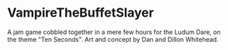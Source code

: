 VampireTheBuffetSlayer
======================

A jam game cobbled together in a mere few hours for the Ludum Dare, on the theme "Ten Seconds". Art and concept by Dan and Dillon Whitehead.
